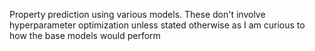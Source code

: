 Property prediction using various models. These don't involve hyperparameter optimization unless stated otherwise as I am curious to how the base models would perform
